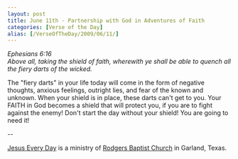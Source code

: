 ```yaml
---
layout: post
title: June 11th - Partnership with God in Adventures of Faith
categories: [Verse of the Day]
alias: [/VerseOfTheDay/2009/06/11/]
---
```


_Ephesians 6:16  
Above all, taking the shield of faith, wherewith ye shall be able to
quench all the fiery darts of the wicked._

The "fiery darts" in your life today will come in the form of
negative thoughts, anxious feelings, outright lies, and fear of the
known and unknown. When your shield is in place, these darts can't
get to you. Your FAITH in God becomes a shield that will protect you,
if you are to fight against the enemy! Don't start the day without
your shield! You are going to need it!

 --

<a href=http://jesuseveryday.net>Jesus Every Day</a> is a ministry of <a href=http://rodgersbaptist.net>Rodgers Baptist Church</a> in Garland, Texas.
